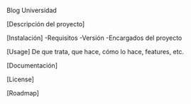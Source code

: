 Blog Universidad

[Descripción del proyecto]

[Instalación]
-Requisitos
-Versión
-Encargados del proyecto

[Usage]
De que trata, que hace, cómo lo hace, features, etc.

[Documentación]

[License]

[Roadmap]

